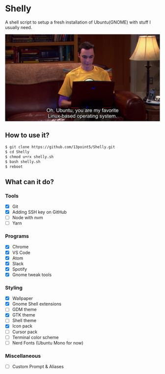 # Shelly
A shell script to setup a fresh installation of Ubuntu(GNOME) with stuff I usually need.

![Sheldon on Ubuntu](resources/images/sheldon-ubuntu.png)

## How to use it?
```shell
$ git clone https://github.com/13point5/Shelly.git
$ cd Shelly
$ chmod u+rx shelly.sh
$ bash shelly.sh
$ reboot
```

## What can it do?

### Tools
- [x] Git
- [x] Adding SSH key on GitHub
- [ ] Node with nvm
- [ ] Yarn

### Programs
- [x] Chrome
- [x] VS Code
- [x] Atom
- [x] Slack
- [x] Spotify
- [x] Gnome tweak tools

### Styling
- [x] Wallpaper
- [x] Gnome Shell extensions
- [ ] GDM theme
- [x] GTK theme
- [ ] Shell theme
- [x] Icon pack
- [ ] Cursor pack
- [ ] Terminal color scheme
- [ ] Nerd Fonts (Ubuntu Mono for now)

### Miscellaneous
- [ ] Custom Prompt & Aliases
